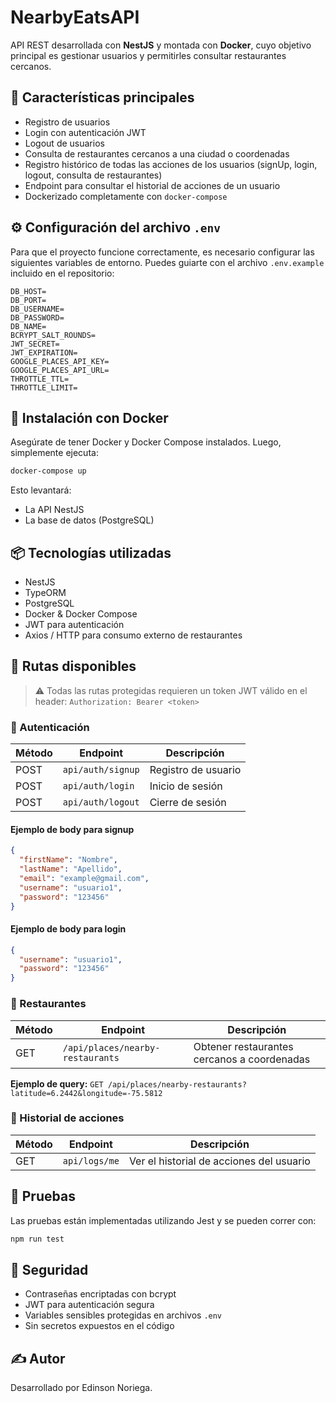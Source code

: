 # NearbyEatsAPI

API REST desarrollada con **NestJS** y montada con **Docker**, cuyo objetivo principal es gestionar usuarios y permitirles consultar restaurantes cercanos.

## 🚀 Características principales

- Registro de usuarios
- Login con autenticación JWT
- Logout de usuarios
- Consulta de restaurantes cercanos a una ciudad o coordenadas
- Registro histórico de todas las acciones de los usuarios (signUp, login, logout, consulta de restaurantes)
- Endpoint para consultar el historial de acciones de un usuario
- Dockerizado completamente con `docker-compose`

## ⚙️ Configuración del archivo `.env`

Para que el proyecto funcione correctamente, es necesario configurar las siguientes variables de entorno. Puedes guiarte con el archivo `.env.example` incluido en el repositorio:

```env
DB_HOST=
DB_PORT=
DB_USERNAME=
DB_PASSWORD=
DB_NAME=
BCRYPT_SALT_ROUNDS=
JWT_SECRET=
JWT_EXPIRATION=
GOOGLE_PLACES_API_KEY=
GOOGLE_PLACES_API_URL=
THROTTLE_TTL=
THROTTLE_LIMIT=
```

## 🐳 Instalación con Docker

Asegúrate de tener Docker y Docker Compose instalados. Luego, simplemente ejecuta:

```bash
docker-compose up
````

Esto levantará:

* La API NestJS
* La base de datos (PostgreSQL)

## 📦 Tecnologías utilizadas

* NestJS
* TypeORM
* PostgreSQL
* Docker & Docker Compose
* JWT para autenticación
* Axios / HTTP para consumo externo de restaurantes

## 📁 Rutas disponibles

> ⚠️ Todas las rutas protegidas requieren un token JWT válido en el header:
> `Authorization: Bearer <token>`

### 🔐 Autenticación

| Método | Endpoint       | Descripción         |
| ------ | -------------- | ------------------- |
| POST   | `api/auth/signup` | Registro de usuario |
| POST   | `api/auth/login`  | Inicio de sesión    |
| POST   | `api/auth/logout` | Cierre de sesión    |

#### Ejemplo de body para signup

```json
{
  "firstName": "Nombre",
  "lastName": "Apellido",
  "email": "example@gmail.com",
  "username": "usuario1",
  "password": "123456"
}
```

#### Ejemplo de body para login

```json
{
  "username": "usuario1",
  "password": "123456"
}
```

### 📍 Restaurantes

| Método | Endpoint              | Descripción                                              |
| ------ | --------------------- | -------------------------------------------------------- |
| GET    | `/api/places/nearby-restaurants` | Obtener restaurantes cercanos a coordenadas |

**Ejemplo de query:**
`GET /api/places/nearby-restaurants?latitude=6.2442&longitude=-75.5812`

### 🧾 Historial de acciones

| Método | Endpoint   | Descripción                              |
| ------ | ---------- | ---------------------------------------- |
| GET    | `api/logs/me` | Ver el historial de acciones del usuario |

## 🧪 Pruebas

Las pruebas están implementadas utilizando Jest y se pueden correr con:

```bash
npm run test
```

## 🔐 Seguridad

* Contraseñas encriptadas con bcrypt
* JWT para autenticación segura
* Variables sensibles protegidas en archivos `.env`
* Sin secretos expuestos en el código

## ✍️ Autor

Desarrollado por Edinson Noriega.
